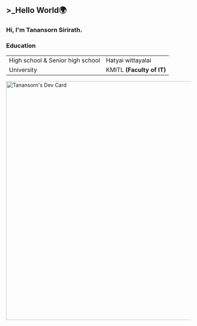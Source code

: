 <h2>>_Hello World🌍</h2>

### Hi, I'm Tanansorn Sirirath.

### Education
<table>
  <tr>
    <td>High school & Senior high school</td>
    <td>Hatyai wittayalai</td>
  </tr>
  <tr>
    <td>University</td>
    <td>KMITL <b>(Faculty of IT)</b></tl>
</table>

<a href="https://app.daily.dev/tanansorn"><img src="https://api.daily.dev/devcards/v2/EC2hIGUKDPSnzgUusE6BP.png?r=1yo&type=wide" width="652" alt="Tanansorn's Dev Card"/></a>
